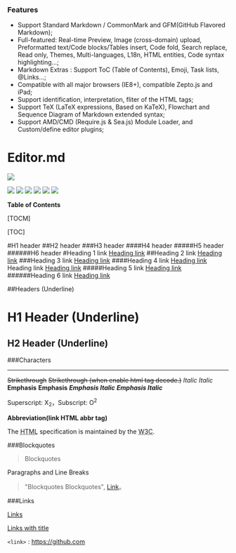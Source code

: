 ### Features

- Support Standard Markdown / CommonMark and GFM(GitHub Flavored Markdown);
- Full-featured: Real-time Preview, Image (cross-domain) upload, Preformatted text/Code blocks/Tables insert, Code fold, Search replace, Read only, Themes, Multi-languages, L18n, HTML entities, Code syntax highlighting...;
- Markdown Extras : Support ToC (Table of Contents), Emoji, Task lists, @Links...;
- Compatible with all major browsers (IE8+), compatible Zepto.js and iPad;
- Support identification, interpretation, fliter of the HTML tags;
- Support TeX (LaTeX expressions, Based on KaTeX), Flowchart and Sequence Diagram of Markdown extended syntax;
- Support AMD/CMD (Require.js & Sea.js) Module Loader, and Custom/define editor plugins;

# Editor.md

![](https://pandao.github.io/editor.md/images/logos/editormd-logo-180x180.png)

![](https://img.shields.io/github/stars/pandao/editor.md.svg) ![](https://img.shields.io/github/forks/pandao/editor.md.svg) ![](https://img.shields.io/github/tag/pandao/editor.md.svg) ![](https://img.shields.io/github/release/pandao/editor.md.svg) ![](https://img.shields.io/github/issues/pandao/editor.md.svg) ![](https://img.shields.io/bower/v/editor.md.svg)


**Table of Contents**

[TOCM]

[TOC]

#H1 header
##H2 header
###H3 header
####H4 header
#####H5 header
######H6 header
#Heading 1 link [Heading link](https://github.com/pandao/editor.md "Heading link")
##Heading 2 link [Heading link](https://github.com/pandao/editor.md "Heading link")
###Heading 3 link [Heading link](https://github.com/pandao/editor.md "Heading link")
####Heading 4 link [Heading link](https://github.com/pandao/editor.md "Heading link") Heading link [Heading link](https://github.com/pandao/editor.md "Heading link")
#####Heading 5 link [Heading link](https://github.com/pandao/editor.md "Heading link")
######Heading 6 link [Heading link](https://github.com/pandao/editor.md "Heading link")

##Headers (Underline)

H1 Header (Underline)
=============

H2 Header (Underline)
-------------

###Characters
                
----

~~Strikethrough~~ <s>Strikethrough (when enable html tag decode.)</s>
*Italic*      _Italic_
**Emphasis**  __Emphasis__
***Emphasis Italic*** ___Emphasis Italic___

Superscript: X<sub>2</sub>，Subscript: O<sup>2</sup>

**Abbreviation(link HTML abbr tag)**

The <abbr title="Hyper Text Markup Language">HTML</abbr> specification is maintained by the <abbr title="World Wide Web Consortium">W3C</abbr>.

###Blockquotes

> Blockquotes

Paragraphs and Line Breaks

> "Blockquotes Blockquotes", [Link](http://localhost/)。

###Links

[Links](http://localhost/)

[Links with title](http://localhost/ "link title")

`<link>` : https://github.com
